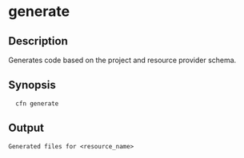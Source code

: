 # generate<a name="resource-type-cli-generate"></a>

## Description<a name="resource-type-cli-generate-description"></a>

Generates code based on the project and resource provider schema\.

## Synopsis<a name="resource-type-cli-generate-synopsis"></a>

```
  cfn generate
```

## Output<a name="resource-type-cli-generate-output"></a>

```
Generated files for <resource_name>
```
